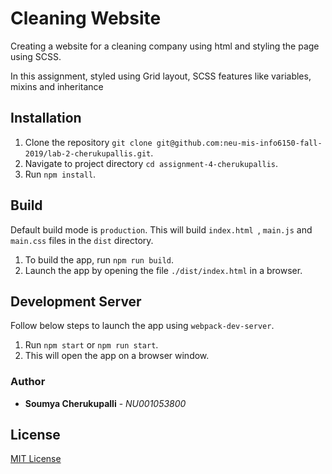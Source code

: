 # Cleaning Website 

Creating a website for a cleaning company using html and styling the page using SCSS.

In this assignment, styled using Grid layout, SCSS features like variables, mixins and inheritance 

## Installation
1. Clone the repository `git clone git@github.com:neu-mis-info6150-fall-2019/lab-2-cherukupallis.git`.
2. Navigate to project directory `cd assignment-4-cherukupallis`.
3. Run `npm install`.

## Build
Default build mode is `production`. This will build `index.html `, `main.js` and `main.css` files in the `dist` directory.
1. To build the app, run `npm run build`.
2. Launch the app by opening the file `./dist/index.html` in a browser.

## Development Server
Follow below steps to launch the app using `webpack-dev-server`.
1. Run `npm start` or `npm run start`.
2. This will open the app on a browser window.

### Author
* **Soumya Cherukupalli** - *NU001053800*  

## License
[MIT License](https://opensource.org/licenses/MIT)


